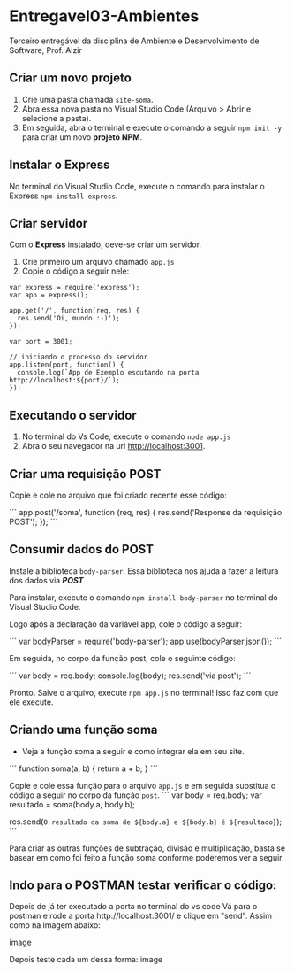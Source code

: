 # Entregavel03-Ambientes
Terceiro entregável da disciplina de Ambiente e Desenvolvimento de Software, Prof. Alzir

## Criar um novo projeto
1. Crie uma pasta chamada `site-soma`.
2. Abra essa nova pasta no Visual Studio Code (Arquivo > Abrir e selecione a pasta).
3. Em seguida, abra o terminal e execute o comando a seguir `npm init -y` para criar um novo **projeto NPM**.

## Instalar o Express
No terminal do Visual Studio Code, execute o comando para instalar o Express `npm install express`.

## Criar servidor
Com o **Express** instalado, deve-se criar um servidor.
1. Crie primeiro um arquivo chamado `app.js`
2. Copie o código a seguir nele:

```
var express = require('express');
var app = express();

app.get('/', function(req, res) {
  res.send('Oi, mundo :-)');
});

var port = 3001;

// iniciando o processo do servidor
app.listen(port, function() {
  console.log(`App de Exemplo escutando na porta http://localhost:${port}/`);
});
```

## Executando o servidor
1. No terminal do Vs Code, execute o comando `node app.js` 
2. Abra o seu navegador na url [http://localhost:3001](http://localhost:3001).

## Criar uma requisição POST
Copie e cole no arquivo que foi criado recente esse código:

´´´
app.post('/soma', function (req, res) {
  res.send('Response da requisição POST');
});
´´´

## Consumir dados do POST
Instale a biblioteca `body-parser`. Essa biblioteca nos ajuda a fazer a leitura dos dados via ***POST***

Para instalar, execute o comando `npm install body-parser` no terminal do Visual Studio Code.

Logo após a declaração da variável app, cole o código a seguir:

´´´
var bodyParser = require('body-parser');
app.use(bodyParser.json());
´´´

Em seguida, no corpo da função post, cole o seguinte código:

´´´
var body = req.body;
console.log(body);
res.send('via post');
´´´

Pronto. Salve o arquivo, execute `npm app.js` no terminal! Isso faz com que ele execute.

## Criando uma função soma
- Veja a função soma a seguir e como integrar ela em seu site.

´´´
function soma(a, b) {
  return a + b;
}
´´´

Copie e cole essa função para o arquivo `app.js` e em seguida substitua o código a seguir no corpo da função `post`.
´´´
var body = req.body;
var resultado = soma(body.a, body.b);

res.send(`O resultado da soma de ${body.a} e ${body.b} é ${resultado}`);
´´´

Para criar as outras funções de subtração, divisão e multiplicação, basta se basear em como foi feito a função soma conforme poderemos ver a seguir

## Indo para o POSTMAN testar verificar o código:
Depois de já ter executado a porta no terminal do vs code
Vá para o postman e rode a porta http://localhost:3001/ e clique em "send". Assim como na imagem abaixo: 

image

Depois teste cada um dessa forma: image
